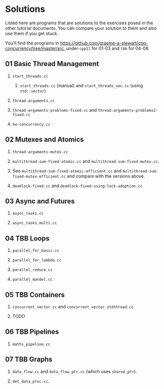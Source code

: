 Solutions
=

Listed here are programs that are solutions to the exercises posed in
the other tutorial documents. You can compare your solution to them
and also use them if you get stuck.

You'll find the programs in
https://github.com/graeme-a-stewart/cpp-concurrency/tree/master/src,
under `cpp11` for 01-03 and `tbb` for 04-06.

01 Basic Thread Management
-

1. `start_threads.cc`
    1. `start_threads.cc` (manual) and `start_threads_vec.cc` (using
       `std::vector`)

1. `thread-arguments.cc`

1. `thread-arguments-problems-fixed.cc` and
   `thread-arguments-problems2-fixed.cc`

1. `hw-concurrency.cc`


02 Mutexes and Atomics
-

1. `thread-arguments-mutex.cc`

2. `multithread-sum-fixed-atomic.cc` and 
   `multithread-sum-fixed-mutex.cc`. 

3. See `multithread-sum-fixed-atomic-efficient.cc` and
   `multithread-sum-fixed-mutex-efficient.cc` and compare with the
   versions above.
   
4. `deadlock-fixed.cc` and
   `deadlock-fixed-using-lock-adoption.cc`

03 Async and Futures
-

1. `async_tasks.cc`

1. `async_tasks_multi.cc`


04 TBB Loops
-

1. `parallel_for_basic.cc`

1. `parallel_for_lambda.cc`

1. `parallel_reduce.cc`

1. `parallel_mandel.cc`


05 TBB Containers
-

1. `concurrent_vector.cc` and `concurrent_vector_stdthread.cc`

1. TODO

06 TBB Pipelines
-

1. `maths_pipeline.cc`


07 TBB Graphs
-

1. `data_flow.cc` and `data_flow_ptr.cc` (which uses `shared_ptr`).

2. `det_data_proc.cc`.
